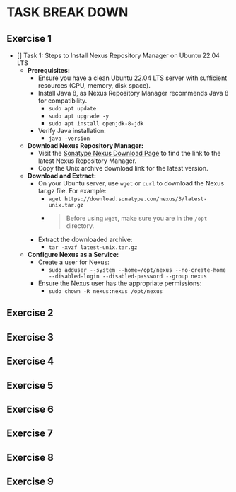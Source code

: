 # TASK BREAK DOWN

## Exercise 1

- [] Task 1: Steps to Install Nexus Repository Manager on Ubuntu 22.04 LTS
  - **Prerequisites:**
    - Ensure you have a clean Ubuntu 22.04 LTS server with sufficient resources (CPU, memory, disk space).
    - Install Java 8, as Nexus Repository Manager recommends Java 8 for compatibility.
      - `sudo apt update`
      - `sudo apt upgrade -y`
      - `sudo apt install openjdk-8-jdk`
    - Verify Java installation:
      - `java -version`
  - **Download Nexus Repository Manager:**
    - Visit the [Sonatype Nexus Download Page](https://help.sonatype.com/repomanager3/product-information/download) to find the link to the latest Nexus Repository Manager.
    - Copy the Unix archive download link for the latest version.
  - **Download and Extract:**
    - On your Ubuntu server, use `wget` or `curl` to download the Nexus tar.gz file. For example:
      - `wget https://download.sonatype.com/nexus/3/latest-unix.tar.gz`
      - > Before using `wget`, make sure you are in the `/opt` directory.
    - Extract the downloaded archive:
      - `tar -xvzf latest-unix.tar.gz`
  - **Configure Nexus as a Service:**
    - Create a user for Nexus:
      - `sudo adduser --system --home=/opt/nexus --no-create-home --disabled-login --disabled-password --group nexus`
    - Ensure the Nexus user has the appropriate permissions:
      - `sudo chown -R nexus:nexus /opt/nexus`

## Exercise 2

## Exercise 3

## Exercise 4

## Exercise 5

## Exercise 6

## Exercise 7

## Exercise 8

## Exercise 9
